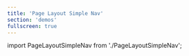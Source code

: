 ```yaml
---
title: 'Page Layout Simple Nav'
section: 'demos'
fullscreen: true
---
```


import PageLayoutSimpleNav from './PageLayoutSimpleNav';

<PageLayoutSimpleNav />
